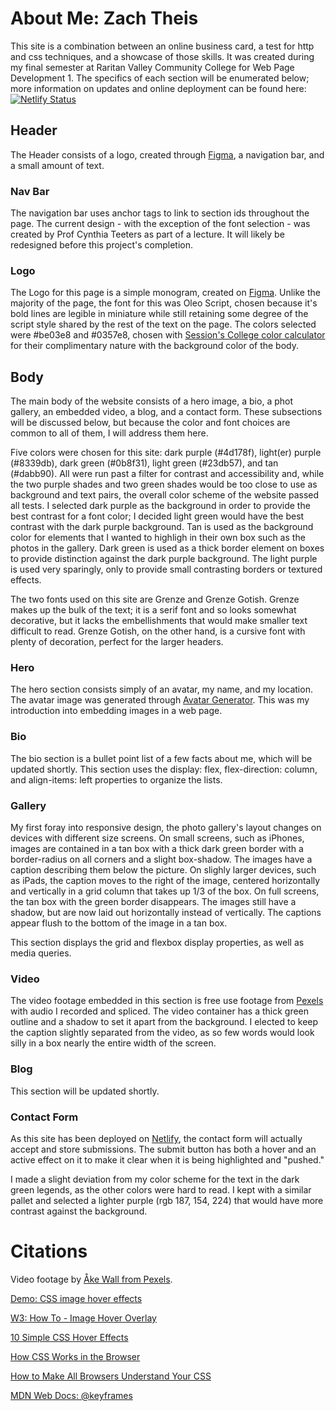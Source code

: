 # About Me: Zach Theis

This site is a combination between an online business card, a test for http and css techniques, and a showcase of those skills. It was created during my final semester at Raritan Valley Community College for Web Page Development 1. The specifics of each section will be enumerated below; more information on updates and online deployment can be found here:
[![Netlify Status](https://api.netlify.com/api/v1/badges/9f319380-0c88-4dcd-8afc-60600e4c2f71/deploy-status)](https://app.netlify.com/sites/about-me-zachtheis/deploys)

## Header

The Header consists of a logo, created through [Figma](https://www.figma.com), a navigation bar, and a small amount of text.

### Nav Bar

The navigation bar uses anchor tags to link to section ids throughout the page. The current design - with the exception of the font selection - was created by Prof Cynthia Teeters as part of a lecture. It will likely be redesigned before this project's completion.

### Logo

The Logo for this page is a simple monogram, created on [Figma](https://www.figma.com). Unlike the majority of the page, the font for this was Oleo Script, chosen because it's bold lines are legible in miniature while still retaining some degree of the script style shared by the rest of the text on the page. The colors selected were #be03e8 and #0357e8, chosen with [Session's College color calculator](https://www.sessions.edu/color-calculator/) for their complimentary nature with the background color of the body.

## Body

The main body of the website consists of a hero image, a bio, a phot gallery, an embedded video, a blog, and a contact form. These subsections will be discussed below, but because the color and font choices are common to all of them, I will address them here.

Five colors were chosen for this site: dark purple (#4d178f), light(er) purple (#8339db), dark green (#0b8f31), light green (#23db57), and tan (#dabb90). All were run past a filter for contrast and accessibility and, while the two purple shades and two green shades would be too close to use as background and text pairs, the overall color scheme of the website passed all tests. I selected dark purple as the background in order to provide the best contrast for a font color; I decided light green would have the best contrast with the dark purple background. Tan is used as the background color for elements that I wanted to highligh in their own box such as the photos in the gallery. Dark green is used as a thick border element on boxes to provide distinction against the dark purple background. The light purple is used very sparingly, only to provide small contrasting borders or textured effects.

The two fonts used on this site are Grenze and Grenze Gotish. Grenze makes up the bulk of the text; it is a serif font and so looks somewhat decorative, but it lacks the embellishments that would make smaller text difficult to read. Grenze Gotish, on the other hand, is a cursive font with plenty of decoration, perfect for the larger headers.

### Hero

The hero section consists simply of an avatar, my name, and my location. The avatar image was generated through [Avatar Generator](https://getavataaars.com/). This was my introduction into embedding images in a web page.

### Bio

The bio section is a bullet point list of a few facts about me, which will be updated shortly. This section uses the display: flex, flex-direction: column, and align-items: left properties to organize the lists.

### Gallery

My first foray into responsive design, the photo gallery's layout changes on devices with different size screens. On small screens, such as iPhones, images are contained in a tan box with a thick dark green border with a border-radius on all corners and a slight box-shadow. The images have a caption describing them below the picture. On slighly larger devices, such as iPads, the caption moves to the right of the image, centered horizontally and vertically in a grid column that takes up 1/3 of the box. On full screens, the tan box with the green border disappears. The images still have a shadow, but are now laid out horizontally instead of vertically. The captions appear flush to the bottom of the image in a tan box.

This section displays the grid and flexbox display properties, as well as media queries.

### Video

The video footage embedded in this section is free use footage from [Pexels](https://www.pexels.com/) with audio I recorded and spliced. The video container has a thick green outline and a shadow to set it apart from the background. I elected to keep the caption slightly separated from the video, as so few words would look silly in a box nearly the entire width of the screen.

### Blog

This section will be updated shortly.

### Contact Form

As this site has been deployed on [Netlify](https://www.netlify.com), the contact form will actually accept and store submissions. The submit button has both a hover and an active effect on it to make it clear when it is being highlighted and "pushed."

I made a slight deviation from my color scheme for the text in the dark green legends, as the other colors were hard to read. I kept with a similar pallet and selected a lighter purple (rgb 187, 154, 224) that would have more contrast against the background.

# Citations

Video footage by [Åke Wall from Pexels](https://www.pexels.com/video/a-person-walking-in-dark-forest-5582521/).

[Demo: CSS image hover effects](https://codepen.io/nxworld/pen/ZYNOBZ)

[W3: How To - Image Hover Overlay](https://www.w3schools.com/howto/howto_css_image_overlay.asp)

[10 Simple CSS Hover Effects](https://thebrandsmen.com/css-image-hover-effects/)

[How CSS Works in the Browser](https://www.zeolearn.com/magazine/components-of-web-browsers)

[How to Make All Browsers Understand Your CSS](https://dev.to/neshaz/how-to-make-all-browsers-understand-your-css-2a4e)

[MDN Web Docs: @keyframes](https://developer.mozilla.org/en-US/docs/Web/CSS/@keyframes)
